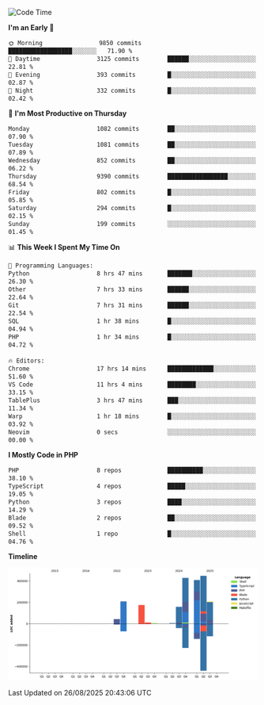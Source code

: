 <!--START_SECTION:waka-->
![Code Time](http://img.shields.io/badge/Code%20Time-4%2C064%20hrs%2017%20mins-blue)

**I'm an Early 🐤** 

```text
🌞 Morning                9850 commits        ██████████████████░░░░░░░   71.90 % 
🌆 Daytime                3125 commits        ██████░░░░░░░░░░░░░░░░░░░   22.81 % 
🌃 Evening                393 commits         █░░░░░░░░░░░░░░░░░░░░░░░░   02.87 % 
🌙 Night                  332 commits         █░░░░░░░░░░░░░░░░░░░░░░░░   02.42 % 
```
📅 **I'm Most Productive on Thursday** 

```text
Monday                   1082 commits        ██░░░░░░░░░░░░░░░░░░░░░░░   07.90 % 
Tuesday                  1081 commits        ██░░░░░░░░░░░░░░░░░░░░░░░   07.89 % 
Wednesday                852 commits         ██░░░░░░░░░░░░░░░░░░░░░░░   06.22 % 
Thursday                 9390 commits        █████████████████░░░░░░░░   68.54 % 
Friday                   802 commits         █░░░░░░░░░░░░░░░░░░░░░░░░   05.85 % 
Saturday                 294 commits         █░░░░░░░░░░░░░░░░░░░░░░░░   02.15 % 
Sunday                   199 commits         ░░░░░░░░░░░░░░░░░░░░░░░░░   01.45 % 
```


📊 **This Week I Spent My Time On** 

```text
💬 Programming Languages: 
Python                   8 hrs 47 mins       ███████░░░░░░░░░░░░░░░░░░   26.30 % 
Other                    7 hrs 33 mins       ██████░░░░░░░░░░░░░░░░░░░   22.64 % 
Git                      7 hrs 31 mins       ██████░░░░░░░░░░░░░░░░░░░   22.54 % 
SQL                      1 hr 38 mins        █░░░░░░░░░░░░░░░░░░░░░░░░   04.94 % 
PHP                      1 hr 34 mins        █░░░░░░░░░░░░░░░░░░░░░░░░   04.72 % 

🔥 Editors: 
Chrome                   17 hrs 14 mins      █████████████░░░░░░░░░░░░   51.60 % 
VS Code                  11 hrs 4 mins       ████████░░░░░░░░░░░░░░░░░   33.15 % 
TablePlus                3 hrs 47 mins       ███░░░░░░░░░░░░░░░░░░░░░░   11.34 % 
Warp                     1 hr 18 mins        █░░░░░░░░░░░░░░░░░░░░░░░░   03.92 % 
Neovim                   0 secs              ░░░░░░░░░░░░░░░░░░░░░░░░░   00.00 % 
```

**I Mostly Code in PHP** 

```text
PHP                      8 repos             ██████████░░░░░░░░░░░░░░░   38.10 % 
TypeScript               4 repos             █████░░░░░░░░░░░░░░░░░░░░   19.05 % 
Python                   3 repos             ████░░░░░░░░░░░░░░░░░░░░░   14.29 % 
Blade                    2 repos             ██░░░░░░░░░░░░░░░░░░░░░░░   09.52 % 
Shell                    1 repo              █░░░░░░░░░░░░░░░░░░░░░░░░   04.76 % 
```



**Timeline**

![Lines of Code chart](https://raw.githubusercontent.com/abrahamgreyson/abrahamgreyson/main/assets/bar_graph.png)


 Last Updated on 26/08/2025 20:43:06 UTC
<!--END_SECTION:waka-->
